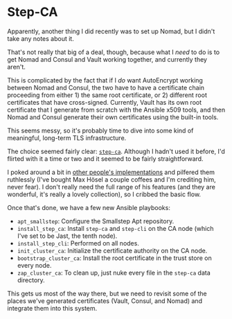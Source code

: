 # Step-CA

Apparently, another thing I did recently was to set up Nomad, but I didn't take any notes about it.

That's not really that big of a deal, though, because what I _need_ to do is to get Nomad and Consul and Vault working together, and currently they aren't.

This is complicated by the fact that if I _do_ want AutoEncrypt working between Nomad and Consul, the two have to have a certificate chain proceeding from either 1) the same root certificate, or 2) different root certificates that have cross-signed. Currently, Vault has its own root certificate that I generate from scratch with the Ansible x509 tools, and then Nomad and Consul generate their own certificates using the built-in tools.

This seems messy, so it's probably time to dive into some kind of meaningful, long-term TLS infrastructure.

The choice seemed fairly clear: [`step-ca`](https://smallstep.com/docs/step-ca/). Although I hadn't used it before, I'd flirted with it a time or two and it seemed to be fairly straightforward.

I poked around a bit in [other people's implementations](https://github.com/maxhoesel-ansible/ansible-collection-smallstep/tree/main) and pilfered them ruthlessly (I've bought Max Hösel a couple coffees and I'm crediting him, never fear). I don't really need the full range of his features (and they are wonderful, it's really a lovely collection), so I cribbed the basic flow.

Once that's done, we have a few new Ansible playbooks:
- `apt_smallstep`: Configure the Smallstep Apt repository.
- `install_step_ca`: Install `step-ca` and `step-cli` on the CA node (which I've set to be Jast, the tenth node).
- `install_step_cli`: Performed on all nodes.
- `init_cluster_ca`: Initialize the certificate authority on the CA node.
- `bootstrap_cluster_ca`: Install the root certificate in the trust store on every node.
- `zap_cluster_ca`: To clean up, just nuke every file in the `step-ca` data directory.

This gets us most of the way there, but we need to revisit some of the places we've generated certificates (Vault, Consul, and Nomad) and integrate them into this system.

